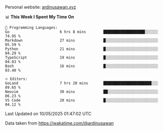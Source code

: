 Personal website: [ardinusawan.xyz](https://ardinusawan.xyz)

<!--START_SECTION:waka-->
📊 **This Week I Spent My Time On** 

```text
💬 Programming Languages: 
Go                       6 hrs 8 mins        ███████████████████░░░░░░   74.95 % 
Markdown                 27 mins             █░░░░░░░░░░░░░░░░░░░░░░░░   05.59 % 
Python                   21 mins             █░░░░░░░░░░░░░░░░░░░░░░░░   04.29 % 
TypeScript               19 mins             █░░░░░░░░░░░░░░░░░░░░░░░░   04.03 % 
Bash                     16 mins             █░░░░░░░░░░░░░░░░░░░░░░░░   03.40 % 

🔥 Editors: 
GoLand                   7 hrs 20 mins       ██████████████████████░░░   89.65 % 
Neovim                   30 mins             ██░░░░░░░░░░░░░░░░░░░░░░░   06.23 % 
VS Code                  20 mins             █░░░░░░░░░░░░░░░░░░░░░░░░   04.12 % 
```


 Last Updated on 10/05/2025 01:47:02 UTC
<!--END_SECTION:waka-->
Data taken from https://wakatime.com/@ardinusawan
